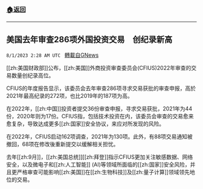###  [:house:返回](README.md)
---


## 美国去年审查286项外国投资交易　创纪录新高
`8/1/2023 2:28 AM UTC ` [轉載自GNews](https://gnews.org/articles/1507901)

[[zh:美国财政部]]公布，[[zh:美国]]外商投资审查委员会(CFIUS)2022年审查的交易数量创纪录高位。

CFIUS的年度报告显示，该委员会去年审查286项寻求交易获批的审查申报，高於2021年最高纪录的272项，也比2019年的187项为高。

在2022年，[[zh:中国]]投资者提交36份审查申报，寻求交易获批，2021年为44份，2020年则为17份。CFIUS指，包括技术投资在内，该委员会审查的交易愈来愈复杂，导致达成更多[[zh:国家]]安全协议，来应对所发现的风险。

在2022年，CFIUS启动162项调查，2021年为130项。此外，有88项交易通知被撤回，68项在修改後重新提交以缓解相关担忧。

去年[[zh:9月]]，[[zh:美国总统]][[zh:拜登]]指示CFIUS更加关注敏感数据、网络安全，以及微电子和[[zh:人工智能]] (AI)等领域所面临的[[zh:国家]]安全风险，并且更严格审查可能影响[[zh:美国]]在[[zh:生物科技]]及[[zh:量子计算]]领域领先地位的交易。
